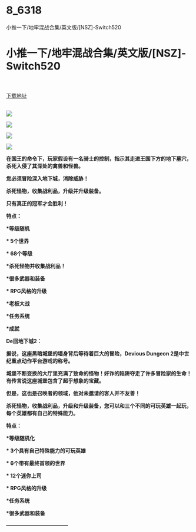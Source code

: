 # 8_6318
小推一下/地牢混战合集/英文版/[NSZ]-Switch520
# 小推一下/地牢混战合集/英文版/[NSZ]-Switch520
 <br/></br>
[下载地址](https://www.switch520.cc/article/6318 "下载地址")
<br/></br>

<p><span><strong><img src="https://www.switch520.cc/muke_img/upload_art_editor_20200927-1_8f428d014cbe835eca1d51d32ed9cd50.jpg"></strong></span></p>
<p><span><strong><img src="https://www.switch520.cc/muke_img/upload_art_editor_20200927-1_4d41de3dff69147937ab832dbed95e43.jpg"></strong></span></p>
<p><span><strong><img src="https://www.switch520.cc/muke_img/upload_art_editor_20200927-1_7fc2a15e3c11087b7ab22c686b6cbba7.jpg"></strong></span></p>
<p><span><strong><img src="https://www.switch520.cc/muke_img/upload_art_editor_20200927-1_8a5f20896dc1c3b6cfe756d60c3f15a6.jpg"></strong></span></p>
<p></p>
<p></p>
<p><span><strong>在国王的命令下，玩家假设有一名骑士的控制，指示其走进王国下方的地下墓穴，杀死入侵了其深处的禽兽和怪兽。</strong></span></p>
<p></p>
<p><span><strong>您必须冒险深入地下城，消除威胁！</strong></span></p>
<p><span><strong>杀死怪物，收集战利品，升级并升级装备。</strong></span></p>
<p><span><strong>只有真正的冠军才会胜利！</strong></span></p>
<p></p>
<p><span><strong>特点：</strong></span></p>
<p><span><strong>*等级随机</strong></span></p>
<p><span><strong>* 5个世界</strong></span></p>
<p><span><strong>* 68个等级</strong></span></p>
<p><span><strong>*杀死怪物并收集战利品！</strong></span></p>
<p><span><strong>*很多武器和装备</strong></span></p>
<p><span><strong>* RPG风格的升级</strong></span></p>
<p><span><strong>*老板大战</strong></span></p>
<p><span><strong>*任务系统</strong></span></p>
<p><span><strong>*成就</strong></span></p>
<p></p>
<p><span><strong>De回地下城2：</strong></span></p>
<p></p>
<p><span><strong>据说，这座黑暗城堡的墙身背后等待着巨大的冒险，Devious Dungeon 2是中世纪重点动作平台游戏的称号。</strong></span></p>
<p><span><strong>城堡不断变换的大厅里充满了致命的怪物！奸诈的陷阱夺走了许多冒险家的生命！有传言说这座城堡包含了超乎想象的宝藏。</strong></span></p>
<p><span><strong>但是，这也是召唤者的领域，他对未邀请的客人并不友善！</strong></span></p>
<p><span><strong>杀死怪物，收集战利品，升级和升级装备，您可以和三个不同的可玩英雄一起玩，每个英雄都有自己的特殊能力。</strong></span></p>
<p></p>
<p><span><strong>特点：</strong></span></p>
<p><span><strong>*等级随机化</strong></span></p>
<p><span><strong>* 3个具有自己特殊能力的可玩英雄</strong></span></p>
<p><span><strong>* 6个带有最终首领的世界</strong></span></p>
<p><span><strong>* 12个迷你上司</strong></span></p>
<p><span><strong>* RPG风格的升级</strong></span></p>
<p><span><strong>*任务系统</strong></span></p>
<p><span><strong>*很多武器和装备</strong></span></p>
<p><span><strong>————————————</strong></span></p>
